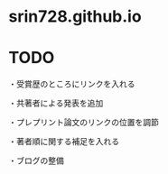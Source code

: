 # srin728.github.io

# TODO
・受賞歴のところにリンクを入れる

・共著者による発表を追加

・プレプリント論文のリンクの位置を調節

・著者順に関する補足を入れる

・ブログの整備
